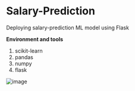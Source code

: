 # Salary-Prediction
Deploying salary-prediction ML model using Flask

**Environment and tools**
1. scikit-learn
2. pandas
3. numpy
4. flask

![image](https://github.com/Prady2309/Salary-Prediction/assets/95231874/86576ed6-3e1d-4319-83ac-d7690d9670cf)
